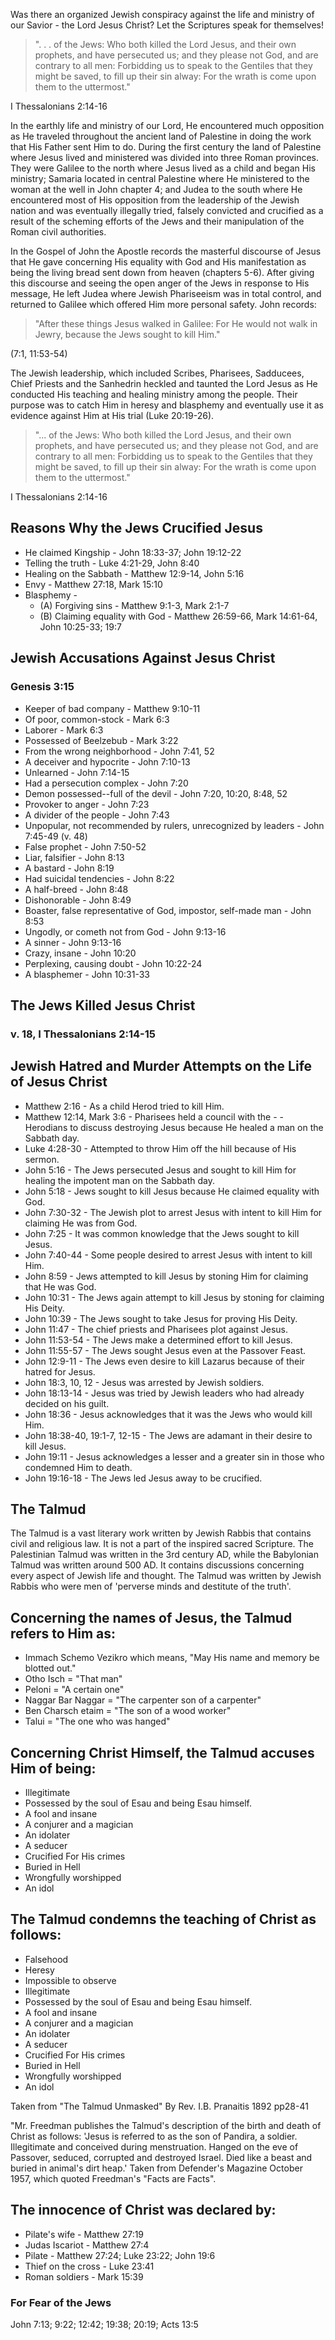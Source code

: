 Was there an organized Jewish conspiracy against the life and ministry of our Savior - the Lord Jesus Christ? Let the Scriptures speak for themselves!

>". . . of the Jews: Who both killed the Lord Jesus, and their own prophets, and have persecuted us; and they please not God, and are contrary to all men: Forbidding us to speak to the Gentiles that they might be saved, to fill up their sin alway: For the wrath is come upon them to the uttermost."

I Thessalonians 2:14-16

In the earthly life and ministry of our Lord, He encountered much opposition as He traveled throughout the ancient land of Palestine in doing the work that His Father sent Him to do. During the first century the land of Palestine where Jesus lived and ministered was divided into three Roman provinces. They were Galilee to the north where Jesus lived as a child and began His ministry; Samaria located in central Palestine where He ministered to the woman at the well in John chapter 4; and Judea to the south where He encountered most of His opposition from the leadership of the Jewish nation and was eventually illegally tried, falsely convicted and crucified as a result of the scheming efforts of the Jews and their manipulation of the Roman civil authorities.

In the Gospel of John the Apostle records the masterful discourse of Jesus that He gave concerning His equality with God and His manifestation as being the living bread sent down from heaven (chapters 5-6). After giving this discourse and seeing the open anger of the Jews in response to His message, He left Judea where Jewish Phariseeism was in total control, and returned to Galilee which offered Him more personal safety. John records:

>"After these things Jesus walked in Galilee: For He would not walk in Jewry, because the Jews sought to kill Him."

(7:1, 11:53-54)

The Jewish leadership, which included Scribes, Pharisees, Sadducees, Chief Priests and the Sanhedrin heckled and taunted the Lord Jesus as He conducted His teaching and healing ministry among the people. Their purpose was to catch Him in heresy and blasphemy and eventually use it as evidence against Him at His trial (Luke 20:19-26).

>"... of the Jews: Who both killed the Lord Jesus, and their own prophets, and have persecuted us; and they please not God, and are contrary to all men: Forbidding us to speak to the Gentiles that they might be saved, to fill up their sin alway: For the wrath is come upon them to the uttermost."

I Thessalonians 2:14-16

## Reasons Why the Jews Crucified Jesus

- He claimed Kingship - John 18:33-37; John 19:12-22
- Telling the truth - Luke 4:21-29, John 8:40
- Healing on the Sabbath - Matthew 12:9-14, John 5:16
- Envy - Matthew 27:18, Mark 15:10
- Blasphemy -
  - (A) Forgiving sins - Matthew 9:1-3, Mark 2:1-7
  - (B) Claiming equality with God - Matthew 26:59-66, Mark 14:61-64, John 10:25-33; 19:7

## Jewish Accusations Against Jesus Christ
### Genesis 3:15

- Keeper of bad company - Matthew 9:10-11
- Of poor, common-stock - Mark 6:3
- Laborer - Mark 6:3
- Possessed of Beelzebub - Mark 3:22
- From the wrong neighborhood - John 7:41, 52
- A deceiver and hypocrite - John 7:10-13
- Unlearned - John 7:14-15
- Had a persecution complex - John 7:20
- Demon possessed--full of the devil - John 7:20, 10:20, 8:48, 52
- Provoker to anger - John 7:23
- A divider of the people - John 7:43
- Unpopular, not recommended by rulers, unrecognized by leaders - John 7:45-49 (v. 48)
- False prophet - John 7:50-52
- Liar, falsifier - John 8:13
- A bastard - John 8:19
- Had suicidal tendencies - John 8:22
- A half-breed - John 8:48
- Dishonorable - John 8:49
- Boaster, false representative of God, impostor, self-made man - John 8:53
- Ungodly, or cometh not from God - John 9:13-16
- A sinner - John 9:13-16
- Crazy, insane - John 10:20
- Perplexing, causing doubt - John 10:22-24
- A blasphemer - John 10:31-33

## The Jews Killed Jesus Christ
### v. 18, I Thessalonians 2:14-15

## Jewish Hatred and Murder Attempts on the Life of Jesus Christ

- Matthew 2:16 - As a child Herod tried to kill Him.
- Matthew 12:14, Mark 3:6 - Pharisees held a council with the - - Herodians to discuss destroying Jesus because He healed a man on the Sabbath day.
- Luke 4:28-30 - Attempted to throw Him off the hill because of His sermon.
- John 5:16 - The Jews persecuted Jesus and sought to kill Him for healing the impotent man on the Sabbath day.
- John 5:18 - Jews sought to kill Jesus because He claimed equality with God.
- John 7:30-32 - The Jewish plot to arrest Jesus with intent to kill Him for claiming He was from God.
- John 7:25 - It was common knowledge that the Jews sought to kill Jesus.
- John 7:40-44 - Some people desired to arrest Jesus with intent to kill Him.
- John 8:59 - Jews attempted to kill Jesus by stoning Him for claiming that He was God.
- John 10:31 - The Jews again attempt to kill Jesus by stoning for claiming His Deity.
- John 10:39 - The Jews sought to take Jesus for proving His Deity.
- John 11:47 - The chief priests and Pharisees plot against Jesus.
- John 11:53-54 - The Jews make a determined effort to kill Jesus.
- John 11:55-57 - The Jews sought Jesus even at the Passover Feast.
- John 12:9-11 - The Jews even desire to kill Lazarus because of their hatred for Jesus.
- John 18:3, 10, 12 - Jesus was arrested by Jewish soldiers.
- John 18:13-14 - Jesus was tried by Jewish leaders who had already decided on his guilt.
- John 18:36 - Jesus acknowledges that it was the Jews who would kill Him.
- John 18:38-40, 19:1-7, 12-15 - The Jews are adamant in their desire to kill Jesus.
- John 19:11 - Jesus acknowledges a lesser and a greater sin in those who condemned Him to death.
- John 19:16-18 - The Jews led Jesus away to be crucified.

## The Talmud

The Talmud is a vast literary work written by Jewish Rabbis that contains civil and religious law. It is not a part of the inspired sacred Scripture. The Palestinian Talmud was written in the 3rd century AD, while the Babylonian Talmud was written around 500 AD. It contains discussions concerning every aspect of Jewish life and thought. The Talmud was written by Jewish Rabbis who were men of 'perverse minds and destitute of the truth'.

## Concerning the names of Jesus, the Talmud refers to Him as:

- Immach Schemo Vezikro which means, "May His name and memory be blotted out."
- Otho Isch = "That man"
- Peloni = "A certain one"
- Naggar Bar Naggar = "The carpenter son of a carpenter"
- Ben Charsch etaim = "The son of a wood worker"
- Talui = "The one who was hanged"

## Concerning Christ Himself, the Talmud accuses Him of being:

- Illegitimate
- Possessed by the soul of Esau and being Esau himself.
- A fool and insane
- A conjurer and a magician
- An idolater
- A seducer
- Crucified For His crimes
- Buried in Hell
- Wrongfully worshipped
- An idol

## The Talmud condemns the teaching of Christ as follows:

- Falsehood
- Heresy
- Impossible to observe
- Illegitimate
- Possessed by the soul of Esau and being Esau himself.
- A fool and insane
- A conjurer and a magician
- An idolater
- A seducer
- Crucified For His crimes
- Buried in Hell
- Wrongfully worshipped
- An idol

Taken from "The Talmud Unmasked"
By Rev. I.B. Pranaitis 1892 pp28-41

"Mr. Freedman publishes the Talmud's description of the birth and death of Christ as follows: 'Jesus is referred to as the son of Pandira, a soldier. Illegitimate and conceived during menstruation. Hanged on the eve of Passover, seduced, corrupted and destroyed Israel. Died like a beast and buried in animal's dirt heap.' Taken from Defender's Magazine October 1957, which quoted Freedman's "Facts are Facts".

## The innocence of Christ was declared by:

- Pilate's wife - Matthew 27:19
- Judas Iscariot - Matthew 27:4
- Pilate - Matthew 27:24; Luke 23:22; John 19:6
- Thief on the cross - Luke 23:41
- Roman soldiers - Mark 15:39

### For Fear of the Jews

John 7:13; 9:22; 12:42; 19:38; 20:19; Acts 13:5